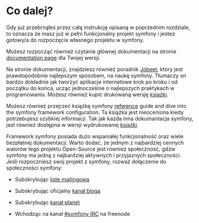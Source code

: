 Co dalej?
==========

Gdy już przebrnąłeś przez całą instrukcję opisaną w poprzednim rozdziale, to oznacza
że masz już w pełni funkcjonalny projekt symfony i jesteś gotowy/a do rozpoczęcia
własnego projektu w symfony. 

Możesz rozpocząć również czytanie głównej dokumentacji na stronie
[documentation page](http://www.symfony-project.org/doc/1_4/) dla Twojej wersji.

Na stronie dokumentacji, znajdziesz również poradnik
[Jobeet](http://www.symfony-project.org/jobeet/1_4/Doctrine/en/),
który jest prawdopodobnie najlepszym sposobem, na naukę symfony. Tłumaczy on bardzo dokładnie
jak tworzyć aplikacje internetowe krok po kroku i od początku do końca, ucząc jednocześnie
o najlepszych praktykach w programowaniu. Możesz również kupić drukowaną wersję
[książki](http://www.amazon.com/gp/product/2918390062?ie=UTF8&tag=symfonyprojec-20&linkCode=as2&camp=1789&creative=390957&creativeASIN=2918390062).

Możesz również przejrzeć książkę symfony
[reference](http://www.symfony-project.org/reference/1_4/en/) guide and dive
into the symfony framework configuration. Ta książka jest nieoceniona 
kiedy potrzebujesz szybkiej informacji. Tak jak każda inna dokumantacja 
symfony, jest również dostępna w wersji wydrukowanej
[książki](http://www.amazon.com/gp/product/2918390054?ie=UTF8&tag=symfonyprojec-20&linkCode=as2&camp=1789&creative=9325&creativeASIN=2918390054).

Framework symfony posiada dużo wspaniałej funkcjonalność oraz wiele bezpłatnej 
dokumentacji. Warto dodać, że jednym z najbardziej cennych walorów tego projektu Open-Source
jest również społeczność, gdzie symfony ma jedną z najbardziej aktywnych i przyjaznych
społeczności. Jeśli rozpoczniesz swój projekt z symfony, rozważ dołączenie do 
społeczności symfony:

  * Subskrybując [listę mailingową](http://groups.google.com/group/symfony-users)

  * Subskrybując oficjalny [kanał bloga](http://feeds.feedburner.com/symfony/blog)

  * Subskrybując [kanał planet](http://feeds.feedburner.com/symfony/planet)

  * Wchodząc na kanał [#symfony IRC](irc://irc.freenode.net/symfony)
    na freenode
